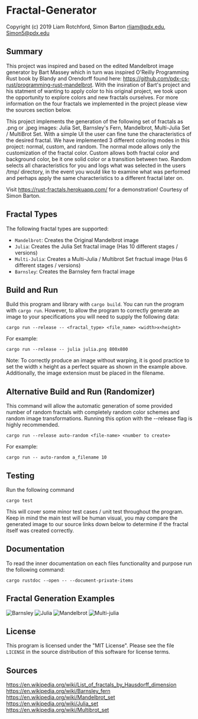 # Fractal-Generator

Copyright (c) 2019 
Liam Rotchford, Simon Barton
rliam@pdx.edu, Simon5@pdx.edu

## Summary
This project was inspired and based on the edited Mandelbrot image generator by Bart Massey which in turn was inspired O'Reilly Programming Rust book by Blandy and Orendorff found here: https://github.com/pdx-cs-rust/programming-rust-mandelbrot. With the insiration of Bart's project and his statment of wanting to apply color to his original project, we took upon the opportunity to explore colors and new fractals ourselves. For more information on the four fractals we implemented in the project please view the sources section below.

This project implements the generation of the following set of fractals as .png or .jpeg images: Julia Set, Barnsley's Fern, Mandelbrot, Multi-Julia Set / MultiBrot Set. With a simple UI the user can fine tune the characteristics of the desired fractal. We have implemented 3 different coloring modes in this project: normal, custom, and random. The normal mode allows only the customization of the fractal color. Custom allows both fractal color and background color, be it one solid color or a transition between two. Random selects all characteristics for you and logs what was selected in the users /tmp/ directory, in the event you would like to examine what was performed and perhaps apply the same characteristics to a different fractal later on. 

Visit https://rust-fractals.herokuapp.com/ for a demonstration! Courtesy of Simon Barton.

## Fractal Types
The following fractal types are supported:
* `Mandelbrot`: Creates the Original Mandelbrot image
* `Julia`:  Creates the Julia Set fractal image (Has 10 different stages / versions)
* `Multi-Julia`: Creates a Multi-Julia / Multibrot Set fractual image (Has 6 different stages / versions)
* `Barnsley`: Creates the Barnsley fern fractal image

## Build and Run

Build this program and library with `cargo build`. You can run the program with `cargo run`. However, to allow the program to correctly generate an image to your specifications you will need to supply the following data:
    
    cargo run --release -- <fractal_type> <file_name> <width>x<height>
   
For example:

    cargo run --release -- julia julia.png 800x800
    
Note: To correctly produce an image without warping, it is good practice to set the width x height as a perfect square as shown in the example above. Additionally, the image extension must be placed in the filename.
    
## Alternative Build and Run (Randomizer)
This command will allow the automatic generation of some provided number of random fractals with completely random color schemes and random image transformations. Running this option with the --release flag is highly recommended.

    cargo run --release auto-random <file-name> <number to create>

For example:

    cargo run -- auto-random a_filename 10

## Testing
Run the following command
    
    cargo test

This will cover some minor test cases / unit test throughout the program. Keep in mind the main test will be human visual, you may compare the generated image to our source links down below to determine if the fractal itself was created correctly. 

## Documentation
To read the inner documentation on each files functionality and purpose run the following command:

    cargo rustdoc --open -- --document-private-items

## Fractal Generation Examples
![Barnsley](https://i.imgur.com/KPU4MaJ.png)
![Julia](https://i.imgur.com/TzwaN9f.png)
![Mandelbrot](https://i.imgur.com/YiGrLzn.png)
![Multi-julia](https://i.imgur.com/MsDTDte.png)

## License

This program is licensed under the "MIT License".  Please
see the file `LICENSE` in the source distribution of this
software for license terms.

## Sources
https://en.wikipedia.org/wiki/List_of_fractals_by_Hausdorff_dimension  
https://en.wikipedia.org/wiki/Barnsley_fern  
https://en.wikipedia.org/wiki/Mandelbrot_set  
https://en.wikipedia.org/wiki/Julia_set  
https://en.wikipedia.org/wiki/Multibrot_set  
